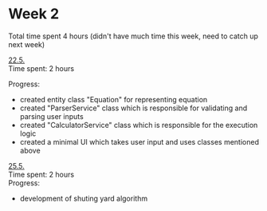 # Week 2

Total time spent 4 hours (didn't have much time this week, need to catch up next week)

<ins>22.5.</ins>  
Time spent: 2 hours  

Progress:
- created entity class "Equation" for representing equation
- created "ParserService" class which is responsible for validating and parsing user inputs
- created "CalculatorService" class which is responsible for the execution logic  
- created a minimal UI which takes user input and uses classes mentioned above

<ins>25.5.</ins>  
Time spent: 2 hours  
Progress:  

- development of shuting yard algorithm